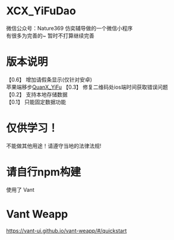 # XCX_YiFuDao
微信公众号：Nature369
仿奕辅导做的一个微信小程序   
有很多为完善的~ 暂时不打算继续完善   
# 版本说明  
【0.6】
增加请假条显示(仅针对安卓)     
苹果端移步[QuanX_YiFu](https://github.com/Eoyz369/QuanX_YiFuDao)
【0.3】
修复二维码处ios端时间获取错误问题  
【0.2】
支持本地存储数据  
【0.1】
只能固定数据功能

# 仅供学习！
不能做其他用途！请遵守当地的法律法规!

# 请自行npm构建
使用了 Vant
# Vant Weapp
https://vant-ui.github.io/vant-weapp/#/quickstart



